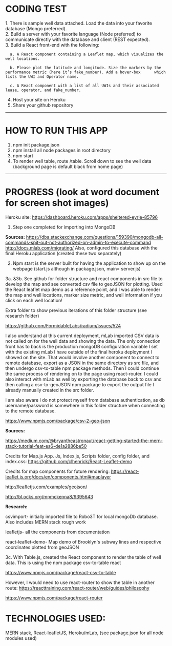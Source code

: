 ﻿<h1>CODING TEST</h1>
1.	There is sample well data attached. Load the data into your favorite database (Mongo preferred).
<br>
2.	Build a server with your favorite language (Node preferred) to communicate directly with the database and client (REST expected).
<br>
3.	Build a React front-end with the following:

      a. A React component containing a Leaflet map, which visualizes the well locations.
      
      b. Please plot the latitude and longitude. Size the markers by the performance metric (here it’s fake_number). Add a hover-box      which lists the UWI and Operator name.   

      c. A React component with a list of all UWIs and their associated lease, operator, and fake_number.
      
4.	Host your site on Heroku
5.	Share your github repository
____________________________________________________________________________________________________________________________________
<h1>HOW TO RUN THIS APP</h1>

1. npm init package.json
2. npm install all node packages in root directory
3. npm start
4. To render well table, route /table. Scroll down to see the well data (background page is default black from home page)
____________________________________________________________________________________________________________________________________

<h1>PROGRESS (look at word document for screen shot images)</h1>

Heroku site: https://dashboard.heroku.com/apps/sheltered-eyrie-85796

1.	Step one completed for importing into MongoDB

**Sources:**
https://dba.stackexchange.com/questions/159390/mongodb-all-commands-spit-out-not-authorized-on-admin-to-execute-command
http://docs.mlab.com/migrating/
Also, configured this database with the final Heroku application (created these two separately)


2.	Npm start is the server built for having the application to show up on the webpage (start.js although in package.json, main= server.js)

3a. &3b.	See github for folder structure and react components in src file to develop the map and see converted csv file to geoJSON for plotting. Used the React leaflet map demo as a reference point, and I was able to render the map and well locations, marker size metric, and well information if you click on each well location! 


Extra folder to show previous iterations of this folder structure (see research folder)

https://github.com/FormidableLabs/radium/issues/524

I also understand at this current deployment, mLab imported CSV data is not called on for the well data and showing the data. The only connection front has to back is the production mongoDB configuration variable I set with the existing mLab I have outside of the final heroku deployment I showed on the site. That would involve another component to connect to remote database, export as a JSON in the same directory as src file, and then undergo csv-to-table npm package methods. Then I could continue the same process of rendering on to the page using react-router. I could also interact with mLab as well by exporting the database back to csv and then calling a csv-to-geoJSON npm package to export the output file I already manually created in the src folder.

I am also aware I do not protect myself from database authentication, as db username/password is somewhere in this folder structure when connecting to the remote database.

https://www.npmjs.com/package/csv-2-geo-json

**Sources:**

https://medium.com/@bryantheastronaut/react-getting-started-the-mern-stack-tutorial-feat-es6-de1a2886be50

Credits for Map.js App. Js, Index.js, Scripts folder, config folder, and index.css: https://github.com/clhenrick/React-Leaflet-demo 

Credits for map components for future rendering:
https://react-leaflet.js.org/docs/en/components.html#maplayer

http://leafletjs.com/examples/geojson/

http://bl.ocks.org/mpmckenna8/9395643

**Research:**

csvimport- initially imported file to Robo3T for local mongoDb database. Also includes MERN stack rough work

leafletjs- all the components from documentation

react-leaflet-demo- Map demo of Brooklyn's subway lines and respective coordinates plotted from geoJSON

3c. With Table.js, created the React component to render the table of well data. This is using the npm package csv-to-table react

https://www.npmjs.com/package/react-csv-to-table

However, I would need to use react-router to show the table in another route: https://reacttraining.com/react-router/web/guides/philosophy

https://www.npmjs.com/package/react-router

<h1>TECHNOLOGIES USED:</h1>

MERN stack, 
React-leafletJS, 
Heroku/mLab, 
(see package.json for all node modules used)



